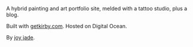 A hybrid painting and art portfolio site, melded with a tattoo studio, plus a blog. 

Built with [getkirby.com](https://getkirby.com).
Hosted on Digital Ocean. 

By [joy jade](https://joy-jade.com).